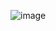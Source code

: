 ![image](https://github.com/yantong0116/C-Cpp-Learning/assets/51469882/3606afcc-4639-400f-beae-f7fa618af27f)
